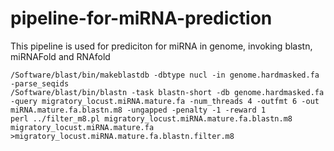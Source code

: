 # pipeline-for-miRNA-prediction

This pipeline is used for prediciton for miRNA in genome, invoking blastn, miRNAFold and RNAfold

```
/Software/blast/bin/makeblastdb -dbtype nucl -in genome.hardmasked.fa -parse_seqids
/Software/blast/bin/blastn -task blastn-short -db genome.hardmasked.fa -query migratory_locust.miRNA.mature.fa -num_threads 4 -outfmt 6 -out miRNA.mature.fa.blastn.m8 -ungapped -penalty -1 -reward 1
perl ../filter_m8.pl migratory_locust.miRNA.mature.fa.blastn.m8 migratory_locust.miRNA.mature.fa >migratory_locust.miRNA.mature.fa.blastn.filter.m8
